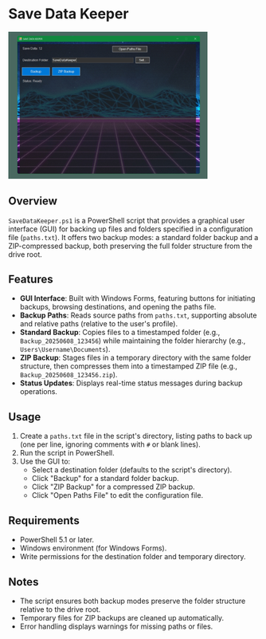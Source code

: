 # Save Data Keeper

<img src="screenshot/screenshot.jpg" alt="Application Screenshot" width="400"/>

## Overview
`SaveDataKeeper.ps1` is a PowerShell script that provides a graphical user interface (GUI) for backing up files and folders specified in a configuration file (`paths.txt`). It offers two backup modes: a standard folder backup and a ZIP-compressed backup, both preserving the full folder structure from the drive root.

## Features
- **GUI Interface**: Built with Windows Forms, featuring buttons for initiating backups, browsing destinations, and opening the paths file.
- **Backup Paths**: Reads source paths from `paths.txt`, supporting absolute and relative paths (relative to the user's profile).
- **Standard Backup**: Copies files to a timestamped folder (e.g., `Backup_20250608_123456`) while maintaining the folder hierarchy (e.g., `Users\Username\Documents`).
- **ZIP Backup**: Stages files in a temporary directory with the same folder structure, then compresses them into a timestamped ZIP file (e.g., `Backup_20250608_123456.zip`).
- **Status Updates**: Displays real-time status messages during backup operations.

## Usage
1. Create a `paths.txt` file in the script's directory, listing paths to back up (one per line, ignoring comments with `#` or blank lines).
2. Run the script in PowerShell.
3. Use the GUI to:
   - Select a destination folder (defaults to the script's directory).
   - Click "Backup" for a standard folder backup.
   - Click "ZIP Backup" for a compressed ZIP backup.
   - Click "Open Paths File" to edit the configuration file.

## Requirements
- PowerShell 5.1 or later.
- Windows environment (for Windows Forms).
- Write permissions for the destination folder and temporary directory.

## Notes
- The script ensures both backup modes preserve the folder structure relative to the drive root.
- Temporary files for ZIP backups are cleaned up automatically.
- Error handling displays warnings for missing paths or files.

